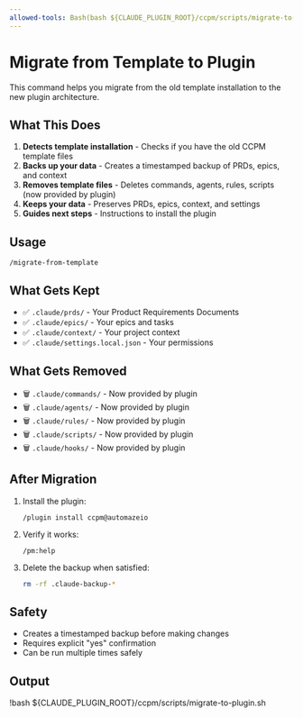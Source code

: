 ```yaml
---
allowed-tools: Bash(bash ${CLAUDE_PLUGIN_ROOT}/ccpm/scripts/migrate-to-plugin.sh)
---
```


# Migrate from Template to Plugin

This command helps you migrate from the old template installation to the new plugin architecture.

## What This Does

1. **Detects template installation** - Checks if you have the old CCPM template files
2. **Backs up your data** - Creates a timestamped backup of PRDs, epics, and context
3. **Removes template files** - Deletes commands, agents, rules, scripts (now provided by plugin)
4. **Keeps your data** - Preserves PRDs, epics, context, and settings
5. **Guides next steps** - Instructions to install the plugin

## Usage

```
/migrate-from-template
```

## What Gets Kept

- ✅ `.claude/prds/` - Your Product Requirements Documents
- ✅ `.claude/epics/` - Your epics and tasks
- ✅ `.claude/context/` - Your project context
- ✅ `.claude/settings.local.json` - Your permissions

## What Gets Removed

- 🗑️ `.claude/commands/` - Now provided by plugin
- 🗑️ `.claude/agents/` - Now provided by plugin
- 🗑️ `.claude/rules/` - Now provided by plugin
- 🗑️ `.claude/scripts/` - Now provided by plugin
- 🗑️ `.claude/hooks/` - Now provided by plugin

## After Migration

1. Install the plugin:
   ```
   /plugin install ccpm@automazeio
   ```

2. Verify it works:
   ```
   /pm:help
   ```

3. Delete the backup when satisfied:
   ```bash
   rm -rf .claude-backup-*
   ```

## Safety

- Creates a timestamped backup before making changes
- Requires explicit "yes" confirmation
- Can be run multiple times safely

## Output

!bash ${CLAUDE_PLUGIN_ROOT}/ccpm/scripts/migrate-to-plugin.sh
